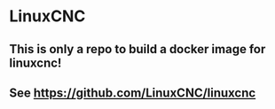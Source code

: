 # LinuxCNC
## This is only a repo to build a docker image for linuxcnc!
## See https://github.com/LinuxCNC/linuxcnc
